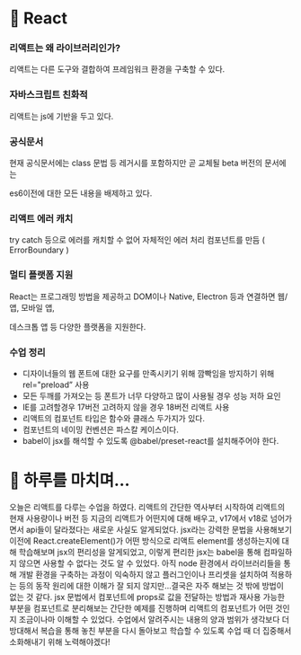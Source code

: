 # 📖 React

### 리액트는 왜 라이브러리인가?

리액트는 다른 도구와 결합하여 프레임워크 환경을 구축할 수 있다.

### 자바스크립트 친화적

리액트는 js에 기반을 두고 있다.

### 공식문서

현재 공식문서에는 class 문법 등 레거시를 포함하지만 곧 교체될 beta 버전의 문서에는

es6이전에 대한 모든 내용을 배제하고 있다.

### 리액트 에러 캐치

try catch 등으로 에러를 캐치할 수 없어 자체적인 에러 처리 컴포넌트를 만듬 ( ErrorBoundary )

### 멀티 플랫폼 지원

React는 프로그래밍 방법을 제공하고 DOM이나 Native, Electron 등과 연결하면 웹/앱, 모바일 앱,

데스크톱 앱 등 다양한 플랫폼을 지원한다.

### 수업 정리

- 디자이너들의 웹 폰트에 대한 요구를 만족시키기 위해 깜빡임을 방지하기 위해 rel="preload” 사용
- 모든 두깨를 가져오는 등 폰트가 너무 다양하고 많이 사용될 경우 성능 저하 요인
- IE를 고려할경우 17버전 고려하지 않을 경우 18버전 리액트 사용
- 리액트의 컴포넌트 타입은 함수와 클래스 두가지가 있다.
- 컴포넌트의 네이밍 컨벤션은 파스칼 케이스이다.
- babel이 jsx를 해석할 수 있도록 @babel/preset-react를 설치해주어야 한다.

# 🤯 하루를 마치며…

오늘은 리액트를 다루는 수업을 하였다. 리액트의 간단한 역사부터 시작하여 리액트의 현재 사용량이나 버전 등 지금의 리액트가 어떤지에 대해 배우고, v17에서 v18로 넘어가면서 api들이 달라졌다는 새로운 사실도 알게되었다. jsx라는 강력한 문법을 사용해보기 이전에 React.createElement()가 어떤 방식으로 리액트 element를 생성하는지에 대해 학습해보며 jsx의 편리성을 알게되었고, 이렇게 편리한 jsx는 babel을 통해 컴파일하지 않으면 사용할 수 없다는 것도 알 수 있었다. 아직 node 환경에서 라이브러리들을 통해 개발 환경을 구축하는 과정이 익숙하지 않고 플러그인이나 프리셋을 설치하여 적용하는 등의 동작 원리에 대한 이해가 잘 되지 않지만…결국은 자주 해보는 것 밖에 방법이 없는 것 같다. jsx 문법에서 컴포넌트에 props로 값을 전달하는 방법과 재사용 가능한 부분을 컴포넌트로 분리해보는 간단한 예제를 진행하며 리액트의 컴포넌트가 어떤 것인지 조금이나마 이해할 수 있었다. 수업에서 알려주시는 내용의 양과 범위가 생각보다 더 방대해서 복습을 통해 놓친 부분을 다시 돌아보고 학습할 수 있도록 수업 때 더 집중해서 소화해내기 위해 노력해야겠다!
